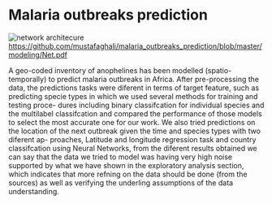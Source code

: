 # Malaria outbreaks prediction

![network architecure](https://raw.githubusercontent.com/username/projectname/branch/path/to/img.png)
https://github.com/mustafaghali/malaria_outbreaks_prediction/blob/master/modeling/Net.pdf

A geo-coded inventory of anophelines has been modelled (spatio-temporally)
to predict malaria outbreaks in Africa. After pre-processing the data, the
predictions tasks were diferent in terms of target feature, such as predicting
specie types in which we used several methods for training and testing proce-
dures including binary classifcation for individual species and the multilabel
classifcation and compared the performance of those models to select the
most accurate one for our work. We also tried predictions on the location
of the next outbreak given the time and species types with two diferent ap-
proaches, Latitude and longitude regression task and country classifcation
using Neural Networks, from the diferent results obtained we can say that
the data we tried to model was having very high noise supported by what
we have shown in the exploratory analysis section, which indicates that more
refning on the data should be done (from the sources) as well as verifying
the underling assumptions of the data understanding.

